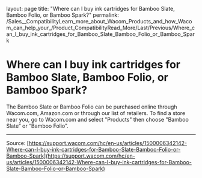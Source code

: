 layout: page
title: "Where can I buy ink cartridges for Bamboo Slate, Bamboo Folio, or Bamboo Spark?"
permalink: /Sales__CompatibilityLearn_more_about_Wacom_Products_and_how_Wacom_can_help_your_/Product_CompatibilityRead_More/Last/Previous/Where_can_I_buy_ink_cartridges_for_Bamboo_Slate_Bamboo_Folio_or_Bamboo_Spark

# Where can I buy ink cartridges for Bamboo Slate, Bamboo Folio, or Bamboo Spark?

The Bamboo Slate or Bamboo Folio can be purchased online through Wacom.com, Amazon.com or through our list of retailers. To find a store near you, go to Wacom.com and select "Products" then choose "Bamboo Slate” or “Bamboo Folio”.

---
Source: [https://support.wacom.com/hc/en-us/articles/1500006342142-Where-can-I-buy-ink-cartridges-for-Bamboo-Slate-Bamboo-Folio-or-Bamboo-Spark](https://support.wacom.com/hc/en-us/articles/1500006342142-Where-can-I-buy-ink-cartridges-for-Bamboo-Slate-Bamboo-Folio-or-Bamboo-Spark)
